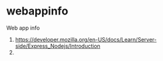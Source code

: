 # webappinfo
Web app info

1. https://developer.mozilla.org/en-US/docs/Learn/Server-side/Express_Nodejs/Introduction
2. 























